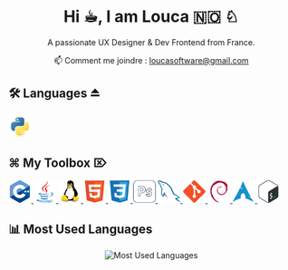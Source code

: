 <h1 align="center">Hi ☕︎, I am Louca 🇳🇴 ♘</h1>
<p align="center">
  A passionate UX Designer & Dev Frontend from France.
</p>

<p align="center">
  📫 Comment me joindre : 
  <a href="mailto:loucasoftware@gmail.com">loucasoftware@gmail.com</a>
</p>

## 🛠️ Languages ⏏︎

<p align="left">
   <!-- Python -->
  <a href="https://www.python.org/" title="Python">
    <img src="https://raw.githubusercontent.com/devicons/devicon/master/icons/python/python-original.svg" alt="Python" width="40" height="40"/>
  </a>
  
  
</p>

## ⌘ My Toolbox ⌦

<p align="left">
  <!-- C++ -->
  <a href="https://isocpp.org/" title="C++">
    <img src="https://raw.githubusercontent.com/devicons/devicon/master/icons/cplusplus/cplusplus-original.svg" alt="C++" width="40" height="40"/>
  </a>

  <!-- Java -->
  <a href="https://www.java.com/" title="Java">
    <img src="https://raw.githubusercontent.com/devicons/devicon/master/icons/java/java-original.svg" alt="Java" width="40" height="40"/>
  </a>
  <!-- Linux -->
  <a href="https://www.kernel.org/" title="Linux">
    <img src="https://raw.githubusercontent.com/devicons/devicon/master/icons/linux/linux-original.svg" alt="Linux" width="40" height="40"/>
  </a>
  <!-- HTML5 -->
  <a href="https://developer.mozilla.org/fr/docs/Web/HTML" title="HTML5">
    <img src="https://raw.githubusercontent.com/devicons/devicon/master/icons/html5/html5-original.svg" alt="HTML5" width="40" height="40"/>
  </a>
  <!-- CSS3 -->
  <a href="https://developer.mozilla.org/fr/docs/Web/CSS" title="CSS3">
    <img src="https://raw.githubusercontent.com/devicons/devicon/master/icons/css3/css3-original.svg" alt="CSS3" width="40" height="40"/>
  </a>
  <!-- Photoshop -->
  <a href="https://www.adobe.com/products/photoshop.html" title="Photoshop">
    <img src="https://raw.githubusercontent.com/devicons/devicon/master/icons/photoshop/photoshop-line.svg" alt="Photoshop" width="40" height="40"/>
  </a>
  <!-- MySQL -->
  <a href="https://www.mysql.com/" title="MySQL">
    <img src="https://raw.githubusercontent.com/devicons/devicon/master/icons/mysql/mysql-original.svg" alt="MySQL" width="40" height="40"/>
  </a>
  <!-- Git -->
  <a href="https://git-scm.com/" title="Git">
    <img src="https://raw.githubusercontent.com/devicons/devicon/master/icons/git/git-original.svg" alt="Git" width="40" height="40"/>
  </a>

  <!-- Debian -->
  <a href="https://www.debian.org/" title="Debian">
    <img src="https://raw.githubusercontent.com/devicons/devicon/master/icons/debian/debian-original.svg" alt="Debian" width="40" height="40"/>
  </a>
  <!-- Arch Linux -->
  <a href="https://archlinux.org/" title="Arch Linux">
    <img src="https://raw.githubusercontent.com/devicons/devicon/master/icons/archlinux/archlinux-original.svg" alt="Arch Linux" width="40" height="40"/>
  </a>
  <!-- Bash -->
  <a href="https://www.gnu.org/software/bash/" title="Bash">
    <img src="https://raw.githubusercontent.com/devicons/devicon/master/icons/bash/bash-original.svg" alt="Bash" width="40" height="40"/>
  </a>
</p>



## 📊 Most Used Languages

<div align="center">
  <img 
    src="https://github-readme-stats.vercel.app/api/top-langs/?username=cyprienbf&layout=compact&theme=dark&langs_count=6" 
    alt="Most Used Languages" 
  />
</div>
